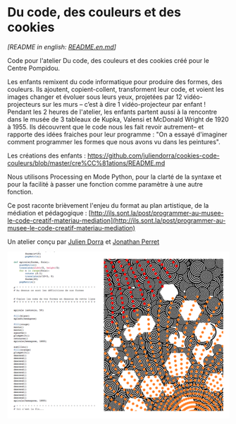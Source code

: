 Du code, des couleurs et des cookies
=====================
*[README in english: [README.en.md](README.en.md)]*

Code pour l'atelier Du code, des couleurs et des cookies créé pour le Centre Pompidou.

Les enfants remixent du code informatique pour produire des formes, des couleurs. Ils ajoutent, copient-collent, transforment leur code, et voient les images changer et évoluer sous leurs yeux, projetées par 12 vidéo-projecteurs sur les murs – c’est à dire 1 vidéo-projecteur par enfant ! Pendant les 2 heures de l'atelier, les enfants partent aussi à la rencontre dans le musée de 3 tableaux de Kupka, Valensi et McDonald Wright de 1920 à 1955. Ils découvrent que le code nous les fait revoir autrement– et rapporte des idées fraiches pour leur programme : "On a essayé d'imaginer comment programmer les formes que nous avons vu dans les peintures".

Les créations des enfants : https://github.com/juliendorra/cookies-code-couleurs/blob/master/cre%CC%81ations/README.md

Nous utilisons Processing en Mode Python, pour la clarté de la syntaxe et pour la facilité à passer une fonction comme paramètre à une autre fonction.

Ce post raconte brièvement l'enjeu du format au plan artistique, de la médiation et pédagogique : [http://ils.sont.la/post/programmer-au-musee-le-code-creatif-materiau-mediation](http://ils.sont.la/post/programmer-au-musee-le-code-creatif-materiau-mediation)

Un atelier conçu par [Julien Dorra](http://twitter.com/juliendorra) et [Jonathan Perret](http://twitter.com/jonathanperret)

![image](code-couleurs-cookies.png)

